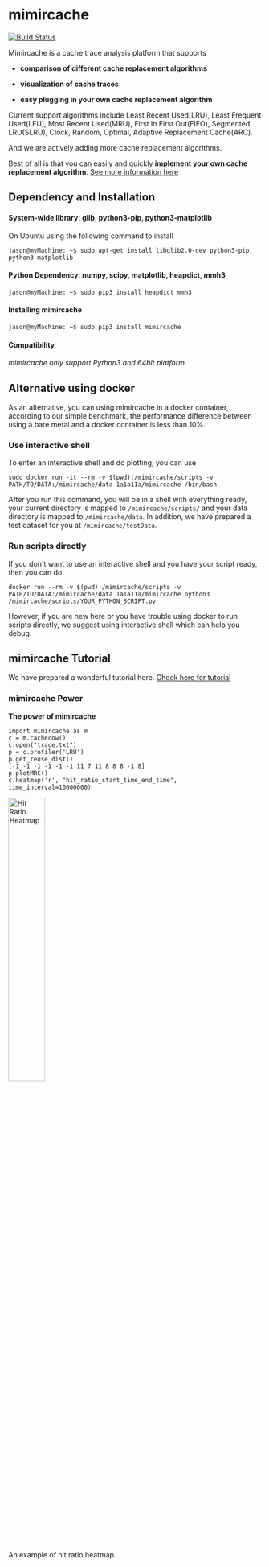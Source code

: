mimircache
==========

[![Build Status](https://travis-ci.org/1a1a11a/mimircache.svg?branch=master)](https://travis-ci.org/1a1a11a/mimircache)


Mimircache is a cache trace analysis platform that supports

-   **comparison of different cache replacement algorithms**

-   **visualization of cache traces**

-   **easy plugging in your own cache replacement algorithm**


Current support algorithms include Least Recent Used(LRU), Least Frequent
Used(LFU), Most Recent Used(MRU), First In First Out(FIFO), Segmented LRU(SLRU),
Clock, Random, Optimal, Adaptive Replacement Cache(ARC).

And we are actively adding more cache replacement algorithms.

Best of all is that you can easily and quickly **implement your own cache
replacement algorithm**. [See more information here](http://mimircache.info)
 

Dependency and Installation
---------------------------

#### System-wide library: glib, python3-pip, python3-matplotlib

On Ubuntu using the following command to install

~~~~~~~~~~~~~~~~~~~~~~~~~~~~~~~~~~~~~~~~~~~~~~~~~~~~~~~~~~~~~~~~~~~~~~~~~~~~~~~~
jason@myMachine: ~$ sudo apt-get install libglib2.0-dev python3-pip, python3-matplotlib 
~~~~~~~~~~~~~~~~~~~~~~~~~~~~~~~~~~~~~~~~~~~~~~~~~~~~~~~~~~~~~~~~~~~~~~~~~~~~~~~~

#### Python Dependency: numpy, scipy, matplotlib, heapdict, mmh3

~~~~~~~~~~~~~~~~~~~~~~~~~~~~~~~~~~~~~~~~~~~~~~~~~~~~~~~~~~~~~~~~~~~~~~~~~~~~~~~~
jason@myMachine: ~$ sudo pip3 install heapdict mmh3
~~~~~~~~~~~~~~~~~~~~~~~~~~~~~~~~~~~~~~~~~~~~~~~~~~~~~~~~~~~~~~~~~~~~~~~~~~~~~~~~

#### Installing mimircache 

~~~~~~~~~~~~~~~~~~~~~~~~~~~~~~~~~~~~~~~~~~~~~~~~~~~~~~~~~~~~~~~~~~~~~~~~~~~~~~~~
jason@myMachine: ~$ sudo pip3 install mimircache
~~~~~~~~~~~~~~~~~~~~~~~~~~~~~~~~~~~~~~~~~~~~~~~~~~~~~~~~~~~~~~~~~~~~~~~~~~~~~~~~

#### Compatibility

*mimircache only support Python3 and 64bit platform*
 

Alternative using docker
------------------------

As an alternative, you can using mimircache in a docker container, according to our simple benchmark, the performance difference between using a bare metal and a docker container is less than 10%.

### Use interactive shell

To enter an interactive shell and do plotting, you can use

~~~~~~~~~~~~~~~~~~~~~~~~~~~~~~~~~~~~~~~~~~~~~~~~~~~~~~~~~~~~~~~~~~~~~~~~~~~~~~~~
sudo docker run -it --rm -v $(pwd):/mimircache/scripts -v PATH/TO/DATA:/mimircache/data 1a1a11a/mimircache /bin/bash
~~~~~~~~~~~~~~~~~~~~~~~~~~~~~~~~~~~~~~~~~~~~~~~~~~~~~~~~~~~~~~~~~~~~~~~~~~~~~~~~

After you run this command, you will be in a shell with everything ready, your
current directory is mapped to `/mimircache/scripts/` and your data directory is
mapped to `/mimircache/data`. In addition, we have prepared a test dataset for
you at `/mimircache/testData`.
 

### Run scripts directly

If you don't want to use an interactive shell and you have your script ready,
then you can do

~~~~~~~~~~~~~~~~~~~~~~~~~~~~~~~~~~~~~~~~~~~~~~~~~~~~~~~~~~~~~~~~~~~~~~~~~~~~~~~~
docker run --rm -v $(pwd):/mimircache/scripts -v PATH/TO/DATA:/mimircache/data 1a1a11a/mimircache python3 /mimircache/scripts/YOUR_PYTHON_SCRIPT.py 
~~~~~~~~~~~~~~~~~~~~~~~~~~~~~~~~~~~~~~~~~~~~~~~~~~~~~~~~~~~~~~~~~~~~~~~~~~~~~~~~

However, if you are new here or you have trouble using docker to run scripts
directly, we suggest using interactive shell which can help you debug.
 

mimircache Tutorial
-------------------

We have prepared a wonderful tutorial here. [Check here for tutorial](http://mimircacheemory.readthedocs.io)

### mimircache Power

**The power of mimircache**

~~~~~~~~~~~~~~~~~~~~~~~~~~~~~~~~~~~~~~~~~~~~~~~~~~~~~~~~~~~~~~~~~~~~~~~~~~~~~~~~
import mimircache as m
c = m.cachecow()
c.open("trace.txt")
p = c.profiler('LRU')
p.get_reuse_dist()
[-1 -1 -1 -1 -1 -1 11 7 11 8 8 8 -1 8]
p.plotMRC()
c.heatmap('r', "hit_ratio_start_time_end_time", time_interval=10000000)
~~~~~~~~~~~~~~~~~~~~~~~~~~~~~~~~~~~~~~~~~~~~~~~~~~~~~~~~~~~~~~~~~~~~~~~~~~~~~~~~

<img src="https://github.com/1a1a11a/mimircache/blob/develop/docs/images/example_heatmap.png" alt="Hit Ratio Heatmap" width="38%">

An example of hit ratio heatmap.
